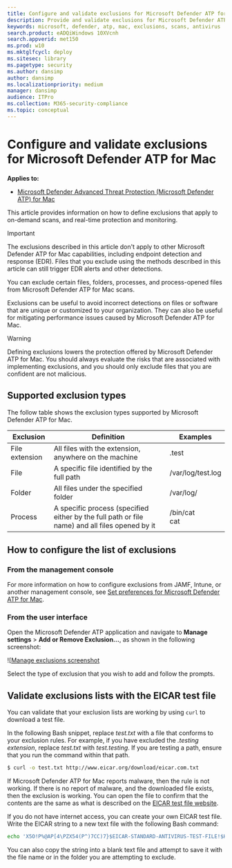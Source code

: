 ```yaml
---
title: Configure and validate exclusions for Microsoft Defender ATP for Mac
description: Provide and validate exclusions for Microsoft Defender ATP for Mac. Exclusions can be set for files, folders, and processes.
keywords: microsoft, defender, atp, mac, exclusions, scans, antivirus
search.product: eADQiWindows 10XVcnh
search.appverid: met150
ms.prod: w10
ms.mktglfcycl: deploy
ms.sitesec: library
ms.pagetype: security
ms.author: dansimp
author: dansimp
ms.localizationpriority: medium
manager: dansimp
audience: ITPro
ms.collection: M365-security-compliance 
ms.topic: conceptual
---
```


# Configure and validate exclusions for Microsoft Defender ATP for Mac

**Applies to:**

- [Microsoft Defender Advanced Threat Protection (Microsoft Defender ATP) for Mac](microsoft-defender-atp-mac.md)

This article provides information on how to define exclusions that apply to on-demand scans, and real-time protection and monitoring.

>[!IMPORTANT]
>The exclusions described in this article don't apply to other Microsoft Defender ATP for Mac capabilities, including endpoint detection and response (EDR). Files that you exclude using the methods described in this article can still trigger EDR alerts and other detections.

You can exclude certain files, folders, processes, and process-opened files from Microsoft Defender ATP for Mac scans.

Exclusions can be useful to avoid incorrect detections on files or software that are unique or customized to your organization. They can also be useful for mitigating performance issues caused by Microsoft Defender ATP for Mac.

>[!WARNING]
>Defining exclusions lowers the protection offered by Microsoft Defender ATP for Mac. You should always evaluate the risks that are associated with implementing exclusions, and you should only exclude files that you are confident are not malicious.

## Supported exclusion types

The follow table shows the exclusion types supported by Microsoft Defender ATP for Mac.

Exclusion | Definition | Examples
---|---|---
File extension | All files with the extension, anywhere on the machine | .test
File | A specific file identified by the full path | /var/log/test.log
Folder | All files under the specified folder | /var/log/
Process | A specific process (specified either by the full path or file name) and all files opened by it | /bin/cat<br/>cat

## How to configure the list of exclusions

### From the management console

For more information on how to configure exclusions from JAMF, Intune, or another management console, see [Set preferences for Microsoft Defender ATP for Mac](mac-preferences.md).

### From the user interface

Open the Microsoft Defender ATP application and navigate to **Manage settings** > **Add or Remove Exclusion...**, as shown in the following screenshot:

![[Manage exclusions screenshot](../windows-defender-antivirus/images/mdatp-37-exclusions.png)

Select the type of exclusion that you wish to add and follow the prompts.

## Validate exclusions lists with the EICAR test file

You can validate that your exclusion lists are working by using `curl` to download a test file.

In the following Bash snippet, replace *test.txt* with a file that conforms to your exclusion rules. For example, if you have excluded the *.testing extension*, replace *test.txt* with *test.testing*. If you are testing a path, ensure that you run the command within that path.

```bash
$ curl -o test.txt http://www.eicar.org/download/eicar.com.txt
```

If Microsoft Defender ATP for Mac reports malware, then the rule is not working. If there is no report of malware, and the downloaded file exists, then the exclusion is working. You can open the file to confirm that the contents are the same as what is described on the [EICAR test file website](http://2016.eicar.org/86-0-Intended-use.html).

If you do not have internet access, you can create your own EICAR test file. Write the EICAR string to a new text file with the following Bash command:

```bash
echo 'X5O!P%@AP[4\PZX54(P^)7CC)7}$EICAR-STANDARD-ANTIVIRUS-TEST-FILE!$H+H*' > test.txt
```

You can also copy the string into a blank text file and attempt to save it with the file name or in the folder you are attempting to exclude.
